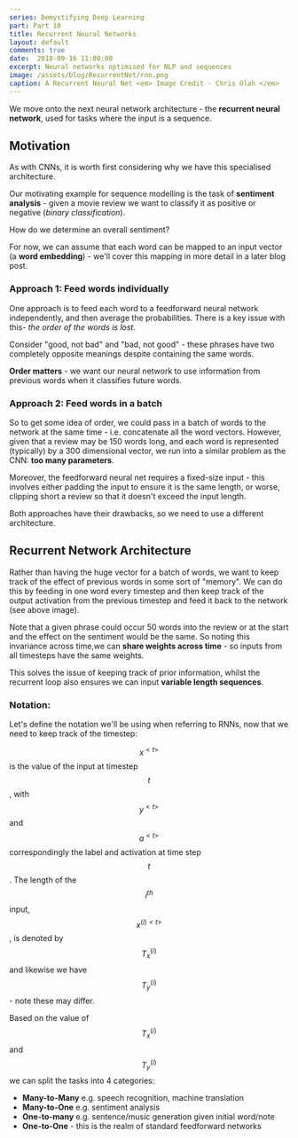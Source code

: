 ```yaml
---
series: Demystifying Deep Learning 
part: Part 10
title: Recurrent Neural Networks 
layout: default
comments: true
date:  2018-09-16 11:00:00
excerpt: Neural networks optimised for NLP and sequences
image: /assets/blog/RecurrentNet/rnn.png
caption: A Recurrent Neural Net <em> Image Credit - Chris Olah </em>
---
```


We move onto the next neural network architecture - the **recurrent neural network**, used for tasks where the input is a sequence. 

## Motivation 

As with CNNs, it is worth first considering why we have this specialised architecture. 

Our motivating example for sequence modelling is the task of **sentiment analysis** - given a movie review we want to classify it as positive or negative (*binary classification*). 

How do we determine an overall sentiment? 

For now, we can assume that each word can be mapped to an input vector (a **word embedding**) - we'll cover this mapping in more detail in a later blog post.

### Approach 1: Feed words individually

One approach is to feed each word to a feedforward neural network independently, and then average the probabilities. There is a key issue with this- *the order of the words is lost*.

Consider "good, not bad" and "bad, not good" - these phrases have two completely opposite meanings despite containing the same words.

**Order matters** - we want our neural network to use information from previous words when it classifies future words.

### Approach 2: Feed words in a batch

So to get some idea of order, we could pass in a batch of words to the network at the same time - i.e. concatenate all the word vectors. However, given that a review may be 150 words long, and each word is represented (typically) by a 300 dimensional vector, we run into a similar problem as the CNN: **too many parameters**.

Moreover, the feedforward neural net requires a fixed-size input - this involves either padding the input to ensure it is the same length, or worse, clipping short a review so that it doesn't exceed the input length. 

Both approaches have their drawbacks, so we need to use a different architecture. 

## Recurrent Network Architecture

Rather than having the huge vector for a batch of words, we want to keep track of the effect of previous words in some sort of "memory". We can do this by feeding in one word every timestep and then keep track of the output activation from the previous timestep and feed it back to the network (see above image).

Note that a given phrase could occur 50 words into the review or at the start and the effect on the sentiment would be the same. So noting this invariance across time,we can **share weights across time** - so inputs from all timesteps have the same weights.  

This solves the issue of keeping track of prior information, whilst the recurrent loop also ensures we can input **variable length sequences**. 

### Notation:

Let's define the notation we'll be using when referring to RNNs, now that we need to keep track of the timestep:

$$x^{<t>}$$ is the value of the input at timestep $$t$$, with $$y^{<t>}$$ and $$a^{<t>}$$ correspondingly the label and activation at time step $$t$$. 
The length of the $$i^{th}$$ input, $$x^{(i)<t>}$$, is denoted by $$T^{(i)}_x$$ and likewise we have $$T^{(i)}_y$$ - note these may differ. 

Based on the value of $$T^{(i)}_x$$ and $$T^{(i)}_y$$ we can split the tasks into 4 categories:
* **Many-to-Many** e.g. speech recognition, machine translation
* **Many-to-One** e.g. sentiment analysis
* **One-to-many** e.g. sentence/music generation given initial word/note
* **One-to-One** - this is the realm of standard feedforward networks



